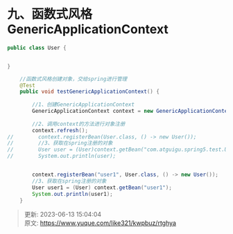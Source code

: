 # 九、函数式风格 GenericApplicationContext



```java
public class User {


}
```



```java
    //函数式风格创建对象，交给spring进行管理
    @Test
    public void testGenericApplicationContext() {
        
        //1、创建GenericApplicationContext
        GenericApplicationContext context = new GenericApplicationContext();
        
        //2、调用context的方法进行对象注册
        context.refresh();
//        context.registerBean(User.class, () -> new User());
//        //3、获取在spring注册的对象
//        User user = (User)context.getBean("com.atguigu.spring5.test.User");
//        System.out.println(user);


        context.registerBean("user1", User.class, () -> new User());
        //3、获取在spring注册的对象
        User user1 = (User) context.getBean("user1");
        System.out.println(user1);
    }
```



> 更新: 2023-06-13 15:04:04  
> 原文: <https://www.yuque.com/like321/kwpbuz/rtghya>